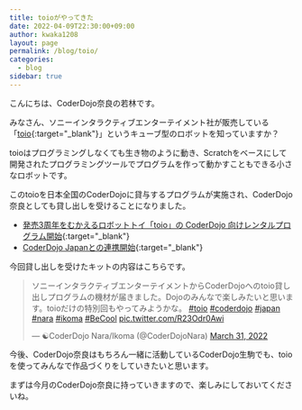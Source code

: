 ```yaml
---
title: toioがやってきた
date: 2022-04-09T22:30:00+09:00
author: kwaka1208
layout: page
permalink: /blog/toio/
categories:
  - blog
sidebar: true
---
```

こんにちは、CoderDojo奈良の若林です。

みなさん、ソニーインタラクティブエンターテイメント社が販売している「[toio](https://toio.io/){:target="_blank"}」というキューブ型のロボットを知っていますか？

toioはプログラミングしなくても生き物のように動き、Scratchをベースにして開発されたプログラミングツールでプログラムを作って動かすこともできる小さなロボットです。

このtoioを日本全国のCoderDojoに貸与するプログラムが実施され、CoderDojo奈良としても貸し出しを受けることになりました。

- [発売3周年をむかえるロボットトイ「toio」の CoderDojo 向けレンタルプログラム開始](https://news.coderdojo.jp/2022/03/17/toio-sony-interactive-entertainment/){:target="_blank"}
- [CoderDojo Japanとの連携開始](https://toio.io/news/2022/03/17.html){:target="_blank"}

今回貸し出しを受けたキットの内容はこちらです。

<blockquote class="twitter-tweet"><p lang="ja" dir="ltr">ソニーインタラクティブエンターテイメントからCoderDojoへのtoio貸し出しプログラムの機材が届きました。Dojoのみんなで楽しみたいと思います。toioだけの特別回もやってみようかな。 <a href="https://twitter.com/hashtag/toio?src=hash&amp;ref_src=twsrc%5Etfw">#toio</a> <a href="https://twitter.com/hashtag/coderdojo?src=hash&amp;ref_src=twsrc%5Etfw">#coderdojo</a> <a href="https://twitter.com/hashtag/japan?src=hash&amp;ref_src=twsrc%5Etfw">#japan</a> <a href="https://twitter.com/hashtag/nara?src=hash&amp;ref_src=twsrc%5Etfw">#nara</a> <a href="https://twitter.com/hashtag/ikoma?src=hash&amp;ref_src=twsrc%5Etfw">#ikoma</a> <a href="https://twitter.com/hashtag/BeCool?src=hash&amp;ref_src=twsrc%5Etfw">#BeCool</a> <a href="https://t.co/R23Odr0Awi">pic.twitter.com/R23Odr0Awi</a></p>&mdash; ☯CoderDojo Nara/Ikoma (@CoderDojoNara) <a href="https://twitter.com/CoderDojoNara/status/1509347439752675328?ref_src=twsrc%5Etfw">March 31, 2022</a></blockquote> <script async src="https://platform.twitter.com/widgets.js" charset="utf-8"></script>

今後、CoderDojo奈良はもちろん一緒に活動しているCoderDojo生駒でも、toioを使ってみんなで作品づくりをしていきたいと思います。

まずは今月のCoderDojo奈良に持っていきますので、楽しみにしておいてくださいね。